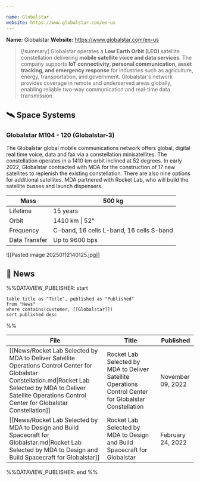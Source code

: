 ```yaml
---

name: Globalstar
website: https://www.globalstar.com/en-us
---
```


**Name:** Globalstar
**Website:** https://www.globalstar.com/en-us

>[!summary]
Globalstar operates a **Low Earth Orbit (LEO)** satellite constellation delivering **mobile satellite voice and data services**. The company supports **IoT connectivity, personal communication, asset tracking, and emergency response** for industries such as agriculture, energy, transportation, and government. Globalstar's network provides coverage in remote and underserved areas globally, enabling reliable two-way communication and real-time data transmission.

## 🛰️ Space Systems

### Globalstar M104 - 120 (Globalstar-3)

The Globalstar global mobile communications network offers global, digital real time voice, data and fax via a constellation minisatellites. The constellation operates in a 1410 km orbit inclined at 52 degrees.  In early 2022, Globalstar contracted with MDA for the construction of 17 new satellites to replenish the existing constellation. There are also nine options for additional satellites. MDA partnered with Rocket Lab, who will build the satellite busses and launch dispensers.

| Mass          | 500 kg                                   |
| ------------- | ---------------------------------------- |
| Lifetime      | 15 years                                 |
| Orbit         | 1410 km \| 52°                           |
| Frequency     | C-band, 16 cells L-band, 16 cells S-band |
| Data Transfer | Up to 9600 bps                           |


![[Pasted image 20250112140125.jpg]]


## 📰 News
%%DATAVIEW_PUBLISHER: start
```
table title as "Title", published as "Published"
from "News"
where contains(customer, [[Globalstar]])
sort published desc
```
%%

| File                                                                                                                                                                                                                       | Title                                                                                                   | Published         |
| -------------------------------------------------------------------------------------------------------------------------------------------------------------------------------------------------------------------------- | ------------------------------------------------------------------------------------------------------- | ----------------- |
| [[News/Rocket Lab Selected by MDA to Deliver Satellite Operations Control Center for Globalstar Constellation.md\|Rocket Lab Selected by MDA to Deliver Satellite Operations Control Center for Globalstar Constellation]] | Rocket Lab Selected by MDA to Deliver Satellite Operations Control Center for Globalstar Constellation  | November 09, 2022 |
| [[News/Rocket Lab Selected by MDA to Design and Build Spacecraft for Globalstar.md\|Rocket Lab Selected by MDA to Design and Build Spacecraft for Globalstar]]                                                             | Rocket Lab Selected by MDA to Design and Build Spacecraft for Globalstar                                | February 24, 2022 |

%%DATAVIEW_PUBLISHER: end %%